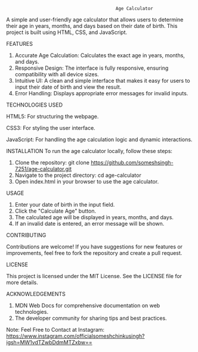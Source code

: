                                              Age Calculator

A simple and user-friendly age calculator that allows users to determine their age in years, months, and days based on their date of birth. This project is built using HTML, CSS, and JavaScript.

FEATURES

1. Accurate Age Calculation: Calculates the exact age in years, months, and days.
2. Responsive Design: The interface is fully responsive, ensuring compatibility with all device sizes.
3. Intuitive UI: A clean and simple interface that makes it easy for users to input their date of birth and view the result.
4. Error Handling: Displays appropriate error messages for invalid inputs.
   
TECHNOLOGIES USED

HTML5: For structuring the webpage.

CSS3: For styling the user interface.

JavaScript: For handling the age calculation logic and dynamic interactions.


INSTALLATION
To run the age calculator locally, follow these steps:
1. Clone the repository: git clone https://github.com/someshsingh-7251/age-calculator.git
2. Navigate to the project directory: cd age-calculator
3. Open index.html in your browser to use the age calculator.

USAGE

1. Enter your date of birth in the input field.
2. Click the "Calculate Age" button.
3. The calculated age will be displayed in years, months, and days.
4. If an invalid date is entered, an error message will be shown.

CONTRIBUTING

Contributions are welcome! If you have suggestions for new features or improvements, feel free to fork the repository and create a pull request.

LICENSE

This project is licensed under the MIT License. See the LICENSE file for more details.

ACKNOWLEDGEMENTS

1. MDN Web Docs for comprehensive documentation on web technologies.
2. The developer community for sharing tips and best practices.



Note: Feel Free to Contact at Instagram: https://www.instagram.com/officialsomeshchinkusingh?igsh=MW1vdTZwbDdmMTZxbw==

